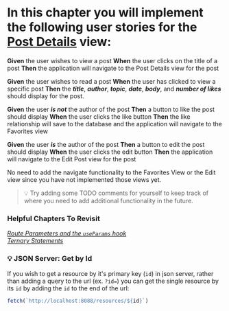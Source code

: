 # In this chapter you will implement the following user stories for the [Post Details](./LEARN_WIREFRAME.md#-post-details) view:

**Given** the user wishes to view a post
**When** the user clicks on the title of a post
**Then**  the application will navigate to the Post Details view for the post

**Given** the user wishes to read a post
**When** the user has clicked to view a specific post
**Then** the ***title***, ***author***, ***topic***, ***date***, ***body***, and ***number of likes*** should display for the post.

**Given** the user ***is not*** the author of the post
**Then** a button to like the post should display
**When** the user clicks the like button
**Then** the like relationship will save to the database and the application will navigate to the Favorites view

**Given** the user ***is*** the author of the post
**Then** a button to edit the post should display
**When** the user clicks the edit button
**Then** the application will navigate to the Edit Post view for the post


No need to add the navigate functionality to the Favorites View or the Edit view since you have not implemented those views yet. 

>💡 Try adding some TODO comments for yourself to keep track of where you need to add additional functionality in the future.


### Helpful Chapters To Revisit

*[Route Parameters and the `useParams` hook](./REPAIR_CUST_DETAILS.md#route-parameters-and-the-useparams-hook)*<br>
*[Ternary Statements](./REPAIR_CUSTOMER_LIST.md#ternary-statements)*


### 💡 JSON Server: Get by Id
If you wish to get a resource by it's primary key (`id`) in json server, rather than adding a query to the url (ex. `?id=`) you can get the single resource by its `id` by adding the `id` to the end of the url: 

```javascript
fetch(`http://localhost:8088/resources/${id}`)
```